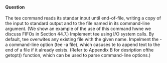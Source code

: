 #### Question
The tee command reads its standar input until end-of-file, writing a copy of 
the input to standard output and to the file named in its command-line 
argument. (We show an example of the use of this command hwne we discuss FIFOs 
in Section 44.7.) Implement tee using I/O system calls. By default, tee overwites
any existing file with the given name. Impelment the -a command-line option (tee 
-a file), which casuses te to append text to the end of a file if it already 
exists. (Refer to Appendix B for desription ofthe getopt() function, which can 
be used to parse command-line options.)
